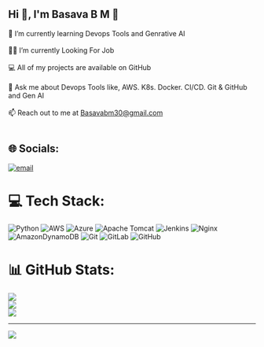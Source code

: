 ## Hi 👋, I'm Basava B M  👋

🌱 I’m currently learning Devops Tools and Genrative AI<br><br>👨‍💻 I’m currently Looking For Job<br><br>💻 All of my projects are available on GitHub<br><br>💬 Ask me about Devops Tools like, AWS. K8s. Docker. CI/CD. Git & GitHub  and Gen AI<br><br>📫 Reach out to me at Basavabm30@gmail.com<br><br>


## 🌐 Socials:
[![email](https://img.shields.io/badge/Email-D14836?logo=gmail&logoColor=white)](mailto:Basavabm30@gmail.com) 

# 💻 Tech Stack:
![Python](https://img.shields.io/badge/python-3670A0?style=plastic&logo=python&logoColor=ffdd54) ![AWS](https://img.shields.io/badge/AWS-%23FF9900.svg?style=plastic&logo=amazon-aws&logoColor=white) ![Azure](https://img.shields.io/badge/azure-%230072C6.svg?style=plastic&logo=microsoftazure&logoColor=white) ![Apache Tomcat](https://img.shields.io/badge/apache%20tomcat-%23F8DC75.svg?style=plastic&logo=apache-tomcat&logoColor=black) ![Jenkins](https://img.shields.io/badge/jenkins-%232C5263.svg?style=plastic&logo=jenkins&logoColor=white) ![Nginx](https://img.shields.io/badge/nginx-%23009639.svg?style=plastic&logo=nginx&logoColor=white) ![AmazonDynamoDB](https://img.shields.io/badge/Amazon%20DynamoDB-4053D6?style=plastic&logo=Amazon%20DynamoDB&logoColor=white) ![Git](https://img.shields.io/badge/git-%23F05033.svg?style=plastic&logo=git&logoColor=white) ![GitLab](https://img.shields.io/badge/gitlab-%23181717.svg?style=plastic&logo=gitlab&logoColor=white) ![GitHub](https://img.shields.io/badge/github-%23121011.svg?style=plastic&logo=github&logoColor=white)
# 📊 GitHub Stats:
![](https://github-readme-stats.vercel.app/api?username=Basavabm&theme=synthwave&hide_border=false&include_all_commits=true&count_private=true)<br/>
![](https://nirzak-streak-stats.vercel.app/?user=Basavabm&theme=synthwave&hide_border=false)<br/>
![](https://github-readme-stats.vercel.app/api/top-langs/?username=Basavabm&theme=synthwave&hide_border=false&include_all_commits=true&count_private=true&layout=compact)

---
[![](https://visitcount.itsvg.in/api?id=Basavabm&icon=0&color=0)](https://visitcount.itsvg.in)

<!-- Proudly created with GPRM ( https://gprm.itsvg.in ) -->
